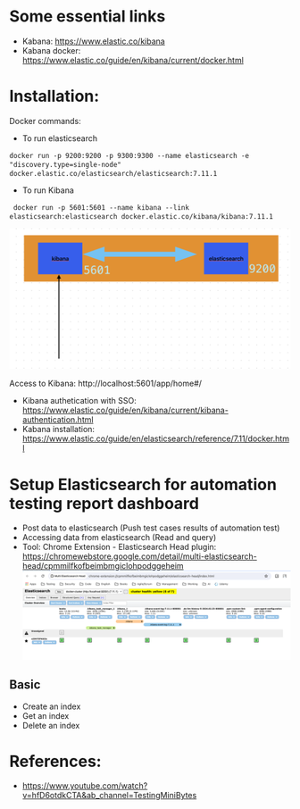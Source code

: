 # Some essential links
- Kabana: https://www.elastic.co/kibana
- Kabana docker: https://www.elastic.co/guide/en/kibana/current/docker.html


# Installation:
Docker commands: 
- To run elasticsearch 
```
docker run -p 9200:9200 -p 9300:9300 --name elasticsearch -e "discovery.type=single-node" docker.elastic.co/elasticsearch/elasticsearch:7.11.1
```

- To run Kibana
```
 docker run -p 5601:5601 --name kibana --link elasticsearch:elasticsearch docker.elastic.co/kibana/kibana:7.11.1
 ```
![alt text](image.png)

Access to Kibana: http://localhost:5601/app/home#/

- Kibana authetication with SSO: https://www.elastic.co/guide/en/kibana/current/kibana-authentication.html
- Kabana installation: https://www.elastic.co/guide/en/elasticsearch/reference/7.11/docker.html

# Setup Elasticsearch for automation testing report dashboard

- Post data to elasticsearch (Push test cases results of automation test)
- Accessing data from elasticsearch (Read and query)
- Tool:  Chrome Extension -  Elasticsearch Head plugin: 
https://chromewebstore.google.com/detail/multi-elasticsearch-head/cpmmilfkofbeimbmgiclohpodggeheim
![img.png](elasticsearch-plugin.png)
## Basic
- Create an index
- Get an index
- Delete an index

# References:
- https://www.youtube.com/watch?v=hfD6otdkCTA&ab_channel=TestingMiniBytes